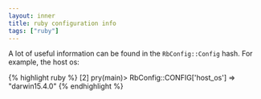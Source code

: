 ```yaml
---
layout: inner
title: ruby configuration info
tags: ["ruby"]
---
```

A lot of useful information can be found in the `RbConfig::Config` hash. For example,
the host os:

{% highlight ruby %}
[2] pry(main)> RbConfig::CONFIG['host_os']
=> "darwin15.4.0"
{% endhighlight %}
